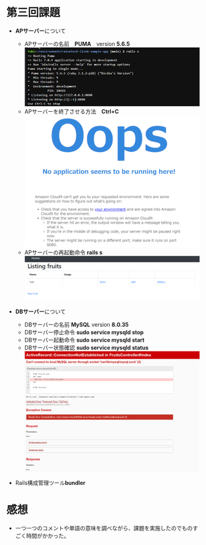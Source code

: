 # 第三回課題
* **APサーバー**について  
  * APサーバーの名前　**PUMA**　version **5.6.5**  
![puma.png](img/puma.png)
  * APサーバーを終了させる方法　**Ctrl+C**　　
![ctrl+c.png](img/ctrl+c.png)
  * APサーバーの再起動命令 **rails s**
![app.png](img/app.png)

* **DBサーバー**について
  * DBサーバーの名前 **MySQL** version **8.0.35**
  * DBサーバー停止命令 **sudo service mysqld stop**
  * DBサーバー起動命令 **sudo service mysqld start**
  * DBサーバー状態確認 **sudo service mysqld status** 
![Mysql.png](img/Mysql.png)
* Rails構成管理ツール**bundler**

# 感想
- 一つ一つのコメントや単語の意味を調べながら、課題を実施したのでものすごく時間がかかった。  